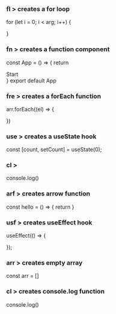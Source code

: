 ###  fl >    creates a for loop
for (let i = 0; i < arg; i++) {
  
}

###  fn >   creates a function component 
const App = () => {
  return <div>Start</div>
} 
export default App

###  fre >   creates a forEach function
arr.forEach((el) => {	
  
})

###  use >    creates a useState hook
const [count, setCount] = useState(0);

###  cl >
console.log()

### arf > creates arrow function
const hello = () => {
  return
}

### usf > creates useEffect hook
useEffect(() => {
  
});

### arr > creates empty array
const arr = []

### cl > creates console.log function
console.log()